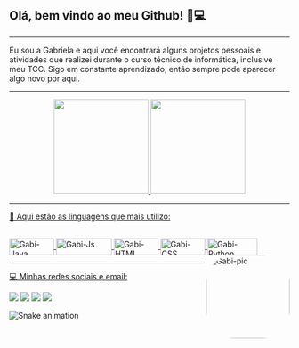 ## Olá, bem vindo ao meu Github! 🚀💻
<hr>
Eu sou a Gabriela e aqui você encontrará alguns projetos pessoais e atividades que realizei durante o curso técnico de informática, inclusive meu TCC. Sigo em constante aprendizado, então sempre pode aparecer algo novo por aqui. 
<hr>
<div align="center">
  <a href="https://github.com/gabscrdm">
  <img height="170em" src="https://github-readme-stats.vercel.app/api?username=gabscrdm&show_icons=true&theme=dark&include_all_commits=true&count_private=true"/>
  <img height="170em" src="https://github-readme-stats.vercel.app/api/top-langs/?username=gabscrdm&layout=compact&langs_count=7&theme=dark"/>
</div>
 <hr>

  🚀 Aqui estão as linguagens que mais utilizo:
<div style="display: inline_block"><br>
  <img align="center" alt="Gabi-Java" height="30" width="80" src="https://img.shields.io/badge/Java-ED1400?style=for-the-badge&logo=java&logoColor=white">
  <img align="center" alt="Gabi-Js" height="30" width="100" src="https://img.shields.io/badge/JavaScript-F7DF1E?style=for-the-badge&logo=javascript&logoColor=black">
  <img align="center" alt="Gabi-HTML" height="30" width="80" src="https://img.shields.io/badge/HTML-FF5511?style=for-the-badge&logo=html5&logoColor=white">
  <img align="center" alt="Gabi-CSS" height="30" width="80" src="https://img.shields.io/badge/CSS-1155FF?&style=for-the-badge&logo=css3&logoColor=white">
  <img align="center" alt="Gabi-Python" height="30" width="90" src="https://img.shields.io/badge/Python-fce205?style=for-the-badge&logo=python&logoColor=blue">
  <img align="right" alt="Gabi-pic" height="150" style="border-radius:50px;" src="https://i.pinimg.com/564x/f5/c8/35/f5c835b663033204e4ab6429626f52be.jpg">
</div>
  <hr>
 
  💻 Minhas redes sociais e email:
<div> 
  <a href="https://instagram.com/gabscrdm" target="_blank"><img src="https://img.shields.io/badge/-Instagram-%23E4405F?style=for-the-badge&logo=instagram&logoColor=white" target="_blank"></a>
 	<a href="https://www.twitch.tv/gabizzeira_" target="_blank"><img src="https://img.shields.io/badge/Twitch-9146FF?style=for-the-badge&logo=twitch&logoColor=white" target="_blank"></a>
  <a href = "mailto:gabs.cardim@gmail.com"><img src="https://img.shields.io/badge/-Gmail-%23333?style=for-the-badge&logo=gmail&logoColor=white" target="_blank"></a>
  <a href="https://www.linkedin.com/in/gabriela-cardim" target="_blank"><img src="https://img.shields.io/badge/-LinkedIn-%230077B5?style=for-the-badge&logo=linkedin&logoColor=white" target="_blank"></a> 
 
  ![Snake animation](https://github.com/gabscrdm/gabscrdm/blob/output/github-contribution-grid-snake.svg)
 
</div>
